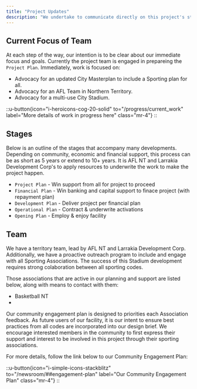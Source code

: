 ```yaml
---
title: "Project Updates"
description: "We undertake to communicate directly on this project's status.  Check here for quarterly updates or alternatively subscribe to our newsletter for immediate news releases."
---
```


## Current Focus of Team

At each step of the way, our intention is to be clear about our immediate focus and goals.  Currently the project team is engaged in prepareing the `Project Plan`.  Immediately, work is focused on:

- Advocacy for an updated City Masterplan to include a Sporting plan for all.
- Advocacy for an AFL Team in Northern Territory.
- Advocacy for a multi-use City Stadium.


::u-button{icon="i-heroicons-cog-20-solid" to="/progress/current_work" label="More details of work in progress here" class="mr-4"}
::

## Stages

Below is an outline of the stages that accompany many developments.  Depending on community, economic and financial support, this process can be as short as 5 years or extend to 10+ years.  It is AFL NT and Larrakia Development Corp's to apply resources to underwrite the work to make the project happen.

- `Project Plan` - Win support from all for project to proceed
- `Financial Plan` - Win banking and capital support to finace project (with repayment plan)
- `Development Plan` - Deliver project per financial plan
- `Operational Plan` - Contract & underwrite activations
- `Opening Plan` - Employ & enjoy facility 


## Team

We have a territory team, lead by AFL NT and Larrakia Development Corp.  Additionally, we have a proactive outreach program to include and engage with all Sporting Associations.  The success of this Stadium development requires strong colaboration between all sporting codes.

Those associations that are active in our planning and support are listed below, along with means to contact with them:

- Basketball NT
- 

Our community engagement plan is designed to priorities each Association feedback.  As future users of our facility, it is our intent to ensure best practices from all codes are incorporated into our design brief.  We encourage interested members in the community to first express their support and interest to be involved in this project through their sporting associations.

For more details, follow the link below to our Community Engagement Plan:

::u-button{icon="i-simple-icons-stackblitz" to="/newsroom/##engagement-plan" label="Our Community Engagement Plan" class="mr-4"}
::

